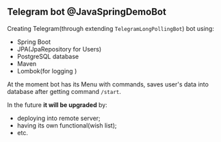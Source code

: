 ## Telegram bot @JavaSpringDemoBot

Creating Telegram(through extending `TelegramLongPollingBot`) bot using:
- Spring Boot
- JPA(JpaRepository for Users)
- PostgreSQL database
- Maven
- Lombok(for logging )

At the moment bot has its Menu with commands, 
saves user's data into database after getting command `/start`.

In the future **it will be upgraded** by:
- deploying into remote server;
- having its own functional(wish list);
- etc.